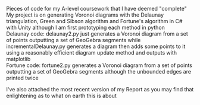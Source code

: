 Pieces of code for my A-level coursework that I have deemed "complete"  
My project is on generating Voronoi diagrams with the Delaunay triangulation, Green and Sibson algorithm and Fortune's algorithm in C# with Unity although I am first prototyping each method in python  
Delaunay code: delaunay2.py just generates a Voronoi diagram from a set of points outputting a set of GeoGebra segments while incrementalDelaunay.py generates a diagram then adds some points to it using a reasonably efficient diagram update method and outputs with matplotlib  
Fortune code: fortune2.py generates a Voronoi diagram from a set of points outputting a set of GeoGebra segments although the unbounded edges are printed twice

I've also attached the most recent version of my Report as you may find that enlightening as to what on earth this is about
